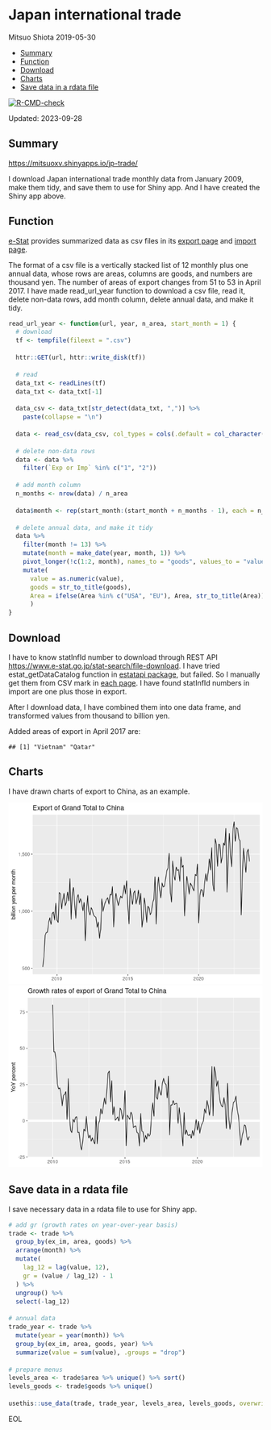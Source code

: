 Japan international trade
================
Mitsuo Shiota
2019-05-30

- [Summary](#summary)
- [Function](#function)
- [Download](#download)
- [Charts](#charts)
- [Save data in a rdata file](#save-data-in-a-rdata-file)

<!-- badges: start -->

[![R-CMD-check](https://github.com/mitsuoxv/jp-trade/actions/workflows/R-CMD-check.yaml/badge.svg)](https://github.com/mitsuoxv/jp-trade/actions/workflows/R-CMD-check.yaml)
<!-- badges: end -->

Updated: 2023-09-28

## Summary

<https://mitsuoxv.shinyapps.io/jp-trade/>

I download Japan international trade monthly data from January 2009,
make them tidy, and save them to use for Shiny app. And I have created
the Shiny app above.

## Function

[e-Stat](https://www.e-stat.go.jp/en) provides summarized data as csv
files in its [export
page](https://www.e-stat.go.jp/stat-search/files?page=1&layout=datalist&toukei=00350300&bunya_l=16&tstat=000001013137&cycle=1&tclass1=000001013260&tclass2=000001013261&second2=1)
and [import
page](https://www.e-stat.go.jp/stat-search/files?page=1&layout=datalist&toukei=00350300&bunya_l=16&tstat=000001013137&cycle=1&tclass1=000001013260&tclass2=000001013262&second2=1).

The format of a csv file is a vertically stacked list of 12 monthly plus
one annual data, whose rows are areas, columns are goods, and numbers
are thousand yen. The number of areas of export changes from 51 to 53 in
April 2017. I have made read_url_year function to download a csv file,
read it, delete non-data rows, add month column, delete annual data, and
make it tidy.

``` r
read_url_year <- function(url, year, n_area, start_month = 1) {
  # download
  tf <- tempfile(fileext = ".csv")
  
  httr::GET(url, httr::write_disk(tf))
  
  # read
  data_txt <- readLines(tf)
  data_txt <- data_txt[-1]
  
  data_csv <- data_txt[str_detect(data_txt, ",")] %>% 
    paste(collapse = "\n")
  
  data <- read_csv(data_csv, col_types = cols(.default = col_character()))
  
  # delete non-data rows
  data <- data %>% 
    filter(`Exp or Imp` %in% c("1", "2"))
  
  # add month column
  n_months <- nrow(data) / n_area
  
  data$month <- rep(start_month:(start_month + n_months - 1), each = n_area)
  
  # delete annual data, and make it tidy
  data %>% 
    filter(month != 13) %>% 
    mutate(month = make_date(year, month, 1)) %>% 
    pivot_longer(!c(1:2, month), names_to = "goods", values_to = "value") %>% 
    mutate(
      value = as.numeric(value),
      goods = str_to_title(goods),
      Area = ifelse(Area %in% c("USA", "EU"), Area, str_to_title(Area))
      )
}
```

## Download

I have to know statInfId number to download through REST API
<https://www.e-stat.go.jp/stat-search/file-download>. I have tried
estat_getDataCatalog function in [estatapi
package](https://cran.rstudio.com/web/packages/estatapi/estatapi.pdf),
but failed. So I manually get them from CSV mark in [each
page](https://www.e-stat.go.jp/stat-search/files?page=1&layout=datalist&toukei=00350300&bunya_l=16&tstat=000001013137&cycle=1&year=20190&month=12040604&tclass1=000001013260&tclass2=000001013261&result_back=1&second2=1).
I have found statInfId numbers in import are one plus those in export.

After I download data, I have combined them into one data frame, and
transformed values from thousand to billion yen.

Added areas of export in April 2017 are:

    ## [1] "Vietnam" "Qatar"

## Charts

I have drawn charts of export to China, as an example.

![](README_files/figure-gfm/charts-1.png)<!-- -->![](README_files/figure-gfm/charts-2.png)<!-- -->

## Save data in a rdata file

I save necessary data in a rdata file to use for Shiny app.

``` r
# add gr (growth rates on year-over-year basis)
trade <- trade %>% 
  group_by(ex_im, area, goods) %>% 
  arrange(month) %>% 
  mutate(
    lag_12 = lag(value, 12),
    gr = (value / lag_12) - 1
  ) %>% 
  ungroup() %>% 
  select(-lag_12)

# annual data
trade_year <- trade %>% 
  mutate(year = year(month)) %>% 
  group_by(ex_im, area, goods, year) %>% 
  summarize(value = sum(value), .groups = "drop")

# prepare menus
levels_area <- trade$area %>% unique() %>% sort()
levels_goods <- trade$goods %>% unique()

usethis::use_data(trade, trade_year, levels_area, levels_goods, overwrite = TRUE)
```

EOL

